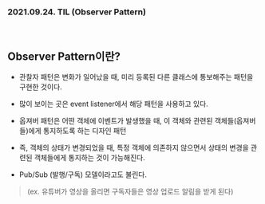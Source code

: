 ### 2021.09.24. TIL (Observer Pattern)

<br>

## Observer Pattern이란?

* 관찰자 패턴은 변화가 일어났을 때, 미리 등록된 다른 클래스에 통보해주는 패턴을 구현한 것이다.

* 많이 보이는 곳은 event listener에서 해당 패턴을 사용하고 있다.

* 옵져버 패턴은 어떤 객체에 이벤트가 발생했을 때, 이 객체와 관련된 객체들(옵져버들)에게 통지하도록 하는 디자인 패턴

* 즉, 객체의 상태가 변경되었을 때, 특정 객체에 의존하지 않으면서 상태의 변경을 관련된 객체들에게 통지하는 것이 가능해진다.

* Pub/Sub (발행/구독) 모델이라고도 불린다.

> (ex. 유튜버가 영상을 올리면 구독자들은 영상 업로드 알림을 받게 된다)

